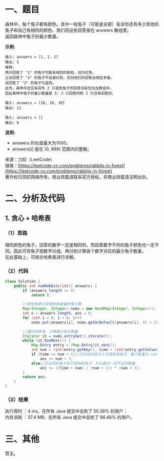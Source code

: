 # 一、题目
森林中，每个兔子都有颜色。其中一些兔子（可能是全部）告诉你还有多少其他的兔子和自己有相同的颜色。我们将这些回答放在 answers 数组里。     
返回森林中兔子的最少数量。    
    
**示例:**
```
输入: answers = [1, 1, 2]
输出: 5
解释:
两只回答了 "1" 的兔子可能有相同的颜色，设为红色。
之后回答了 "2" 的兔子不会是红色，否则他们的回答会相互矛盾。
设回答了 "2" 的兔子为蓝色。
此外，森林中还应有另外 2 只蓝色兔子的回答没有包含在数组中。
因此森林中兔子的最少数量是 5: 3 只回答的和 2 只没有回答的。

输入: answers = [10, 10, 10]
输出: 11

输入: answers = []
输出: 0
```
**说明:**     
- answers 的长度最大为1000。
- answers[i] 是在 [0, 999] 范围内的整数。
       
来源：力扣（LeetCode）     
链接：[https://leetcode-cn.com/problems/rabbits-in-forest](https://leetcode-cn.com/problems/rabbits-in-forest)      
著作权归领扣网络所有。商业转载请联系官方授权，非商业转载请注明出处。     
# 二、分析及代码    
## 1. 贪心 + 哈希表
### （1）思路
相同颜色的兔子，回答的数字一定是相同的，而回答数字不同的兔子颜色也一定不同。因此可将兔子按数字分组，再分别计算各个数字对应的最少兔子数量。      
在此基础上，可结合哈希表进行求解。      
### （2）代码
```java
class Solution {
    public int numRabbits(int[] answers) {
        if (answers.length == 0)
            return 0;
        
        //用哈希表记录提到各数量的兔子数
        Map<Integer, Integer> nums = new HashMap<Integer, Integer>();
        int n = answers.length, ans = 0;
        for (int i = 0; i < n; i++)
            nums.put(answers[i], nums.getOrDefault(answers[i], 0) + 1);
        
        //遍历哈希表，计算最少兔子数量
        Iterator it = nums.entrySet().iterator();
        while (it.hasNext()) {
            Map.Entry entry = (Map.Entry)it.next();
            int num = (int)entry.getKey(), time = (int)entry.getValue();
            if (time <= num + 1)//已出现的兔子少于提到的兔子，最少数量为 num + 1
                ans += num + 1;
            else//已出现的兔子多于提到的兔子，补全最后一组不足的数量
                ans += ((time + num) / (num + 1)) * (num + 1);
        }
        return ans;
    }
}
```
### （3）结果
执行用时 ：4 ms，在所有 Java 提交中击败了 50.38% 的用户；    
内存消耗 ：37.4 MB，在所有 Java 提交中击败了 98.48% 的用户。      
# 三、其他
暂无。  
